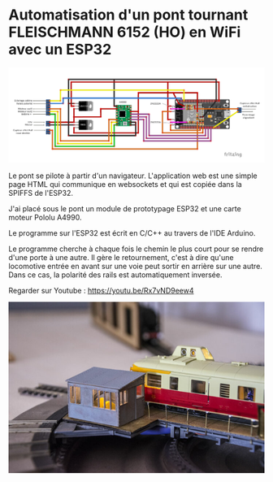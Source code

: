 # Automatisation d'un pont tournant FLEISCHMANN 6152 (HO) en WiFi avec un ESP32

<img src="https://github.com/BOBILLEChristophe/pont_fleischmann_6152_ESP_32/blob/master/pont_tournant_fleischmann_v_5_bb.jpg">

Le pont se pilote à partir d'un navigateur. L'application web est une simple page HTML qui communique en websockets et qui est copiée dans la SPIFFS de l'ESP32.

J'ai placé sous le pont un module de prototypage ESP32 et une carte moteur Pololu A4990.

Le programme sur l'ESP32 est écrit en C/C++ au travers de l'IDE Arduino.

Le programme cherche à chaque fois le chemin le plus court pour se rendre d'une porte à une autre. Il gère le retournement, c'est à dire qu'une locomotive entrée en avant sur une voie peut sortir en arrière sur une autre. Dans ce cas, la polarité des rails est automatiquement inversée.

Regarder sur Youtube : https://youtu.be/Rx7vND9eew4

<img src="_dsc8407-0eacd.jpg" alt="Pont">

